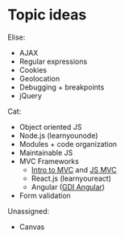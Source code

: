 # Topic ideas

Elise:
* AJAX
* Regular expressions
* Cookies
* Geolocation
* Debugging + breakpoints
* jQuery

Cat:
* Object oriented JS
* Node.js (learnyounode)
* Modules + code organization
* Maintainable JS
* MVC Frameworks
  * [Intro to MVC](https://github.com/TNBWorkshop/intro_mvc) and [JS MVC](https://github.com/gdichicago/js205)
  * React.js (learnyoureact)
  * Angular ([GDI Angular](https://github.com/ahoef/gdi-angular))
* Form validation

Unassigned:
* Canvas
